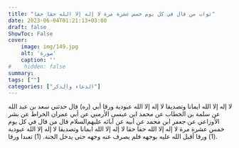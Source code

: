 ```yaml
---
title: "ثواب من قال في كل يوم خمس عشرة مرة لا إله إلا الله حقا حقا"
date: 2023-06-04T01:21:13+03:00
draft: false
ShowToc: False
cover:
    image: img/149.jpg
    alt: 'صورة'
    caption: ''
#    hidden: false
summary: 
tags: [""]
categories: ["الدعاء والذكر"]
---
```

لا إله إلا الله ايمانا وتصديقا لا إله إلا الله عبودية ورقا
أبي (ره) قال حدثني سعد بن عبد الله عن سلمة بن الخطاب عن محمد
ابن عيسى الأرمني عن أبي عمران الخراط عن بشر الأوزاعي عن جعفر
ابن محمد عن أبيه عن آبائه عليهم‌السلام قال من قال في كل يوم خمس
عشرة مرة لا إله إلا الله حقا حقا لا إله إلا الله ايمانا وتصديقا لا إله
إلا الله عبودية (1) ورقا أقبل الله عليه بوجهه فلم يصرف عنه وجهه حتى
يدخل الجنة.
(1) تعبدا ورقا.

